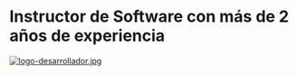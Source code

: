 
<h1 class="centrar">Instructor de Software con más de 2 años de experiencia</h1>

[![logo-desarrollador.jpg](https://i.postimg.cc/BnhK7wrf/logo-desarrollador.jpg)](https://postimg.cc/RWHhNGCg)
